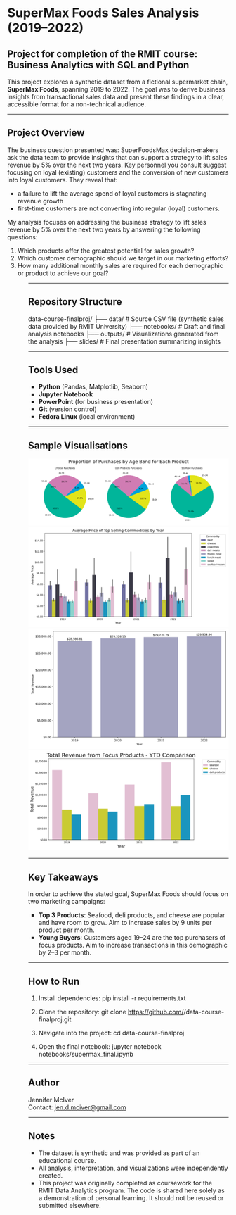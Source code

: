 # SuperMax Foods Sales Analysis (2019–2022)
## Project for completion of the RMIT course: Business Analytics with SQL and Python

This project explores a synthetic dataset from a fictional supermarket chain, **SuperMax Foods**, spanning 2019 to 2022. The goal was to derive business insights from transactional sales data and present these findings in a clear, accessible format for a non-technical audience.

---

## Project Overview

The business question presented was: 
SuperFoodsMax decision-makers ask the data team to provide insights that can support a strategy to lift sales revenue by 5% over the next two years. Key personnel you consult suggest focusing on loyal (existing) customers and the conversion of new customers into loyal customers. They reveal that:

- a failure to lift the average spend of loyal customers is stagnating revenue growth
- first-time customers are not converting into regular (loyal) customers.


My analysis focuses on addressing the business strategy to lift sales revenue by 5% over the next two years by answering the following questions:
<ol>
<li>Which products offer the greatest potential for sales growth?
<li>Which customer demographic should we target in our marketing efforts?
<li>How many additional monthly sales are required for each demographic or product to achieve our goal?
<ol>

---

## Repository Structure

data-course-finalproj/
├── data/ # Source CSV file (synthetic sales data provided by RMIT University)
├── notebooks/ # Draft and final analysis notebooks
├── outputs/ # Visualizations generated from the analysis
├── slides/ # Final presentation summarizing insights


---

## Tools Used

- **Python** (Pandas, Matplotlib, Seaborn)
- **Jupyter Notebook**
- **PowerPoint** (for business presentation)
- **Git** (version control)
- **Fedora Linux** (local environment)

---

## Sample Visualisations

![Age Band Purchases of Focus Products](outputs/age_pie.png)
![Average Price of Top Selling Commodities by Year](outputs/avgprice_yearly-top5.png)
![YTD Total Revenue Comparison](outputs/ytd_rev.png)
![YTD Revenue from Focus Products Comparison](outputs/focus_ytd_rev.png)

---

## Key Takeaways

In order to achieve the stated goal, SuperMax Foods should focus on two marketing campaigns:

- **Top 3 Products**: Seafood, deli products, and cheese are popular and have room to grow. Aim to increase sales by 9 units per product per month.
- **Young Buyers**: Customers aged 19–24 are the top purchasers of focus products. Aim to increase transactions in this demographic by 2–3 per month.

---

## How to Run

1. Install dependencies:
pip install -r requirements.txt

2. Clone the repository:
git clone https://github.com/<your-username>/data-course-finalproj.git

3. Navigate into the project:
cd data-course-finalproj

4. Open the final notebook:
jupyter notebook notebooks/supermax_final.ipynb


---

## Author

Jennifer McIver  
Contact: jen.d.mciver@gmail.com

---

## Notes

- The dataset is synthetic and was provided as part of an educational course. 
- All analysis, interpretation, and visualizations were independently created.
- This project was originally completed as coursework for the RMIT Data Analytics program. The code is shared here solely as a demonstration of personal learning. It should not be reused or submitted elsewhere.

